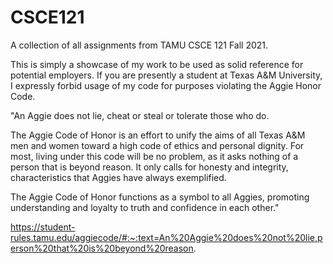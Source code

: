 # CSCE121
A collection of all assignments from TAMU CSCE 121 Fall 2021.

This is simply a showcase of my work to be used as solid reference for potential employers.
If you are presently a student at Texas A&M University, I expressly forbid usage of my code for purposes violating the Aggie Honor Code.

"An Aggie does not lie, cheat or steal or tolerate those who do.

The Aggie Code of Honor is an effort to unify the aims of all Texas A&M men and women toward a high code of ethics and personal dignity. For most, living under this code will be no problem, as it asks nothing of a person that is beyond reason. It only calls for honesty and integrity, characteristics that Aggies have always exemplified.

The Aggie Code of Honor functions as a symbol to all Aggies, promoting understanding and loyalty to truth and confidence in each other."

https://student-rules.tamu.edu/aggiecode/#:~:text=An%20Aggie%20does%20not%20lie,person%20that%20is%20beyond%20reason.
